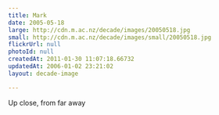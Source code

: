 ```yaml
---
title: Mark
date: 2005-05-18
large: http://cdn.m.ac.nz/decade/images/20050518.jpg
small: http://cdn.m.ac.nz/decade/images/small/20050518.jpg
flickrUrl: null
photoId: null
createdAt: 2011-01-30 11:07:18.66732
updatedAt: 2006-01-02 23:21:02
layout: decade-image

---
```

Up close, from far away
